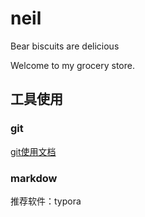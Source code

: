 # neil
Bear biscuits are delicious

Welcome to my grocery store.

## 工具使用
### git
[git使用文档](https://git-scm.com/book/zh/v2/Git-%E5%9F%BA%E7%A1%80-%E8%8E%B7%E5%8F%96-Git-%E4%BB%93%E5%BA%93)

### markdow
推荐软件：typora
